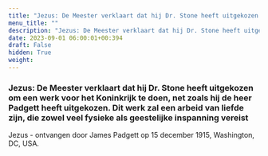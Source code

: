 ```yaml
---
title: "Jezus: De Meester verklaart dat hij Dr. Stone heeft uitgekozen om een werk voor het Koninkrijk te doen, net zoals hij de heer Padgett heeft uitgekozen. Dit werk zal een arbeid van liefde zijn, die zowel veel fysieke als geestelijke inspanning vereist"
menu_title: ""
description: "Jezus: De Meester verklaart dat hij Dr. Stone heeft uitgekozen om een werk voor het Koninkrijk te doen, net zoals hij de heer Padgett heeft uitgekozen. Dit werk zal een arbeid van liefde zijn, die zowel veel fysieke als geestelijke inspanning vereist"
date: 2023-09-01 06:00:01+00:394
draft: False
hidden: True
weight:
---
```

### Jezus: De Meester verklaart dat hij Dr. Stone heeft uitgekozen om een werk voor het Koninkrijk te doen, net zoals hij de heer Padgett heeft uitgekozen. Dit werk zal een arbeid van liefde zijn, die zowel veel fysieke als geestelijke inspanning vereist

Jezus - ontvangen door James Padgett op 15 december 1915, Washington, DC, USA.
